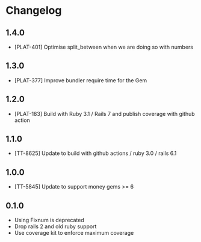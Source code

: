 # Changelog

## 1.4.0

- [PLAT-401] Optimise split_between when we are doing so with numbers

## 1.3.0

- [PLAT-377] Improve bundler require time for the Gem

## 1.2.0

- [PLAT-183] Build with Ruby 3.1 / Rails 7 and publish coverage with github action

## 1.1.0

- [TT-8625] Update to build with github actions / ruby 3.0 / rails 6.1

## 1.0.0

* [TT-5845] Update to support money gems >= 6

## 0.1.0

* Using Fixnum is deprecated
* Drop rails 2 and old ruby support
* Use coverage kit to enforce maximum coverage
